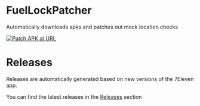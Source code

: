 # FuelLockPatcher
Automatically downloads apks and patches out mock location checks

[![Patch APK at URL](https://github.com/joeblope/FuelLockPatcher/actions/workflows/patch-apk-url.yaml/badge.svg)](https://github.com/joeblope/FuelLockPatcher/actions/workflows/patch-apk-url.yaml)

# Releases
Releases are automatically generated based on new versions of the 7Eleven app.

You can find the latest releases in the [Releases](/releases) section
